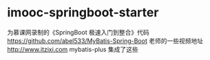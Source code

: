 # imooc-springboot-starter
为慕课网录制的《SpringBoot 极速入门到整合》代码
https://github.com/abel533/MyBatis-Spring-Boot
老师的一些视频地址    http://www.itzixi.com
mybatis-plus 集成了这些
